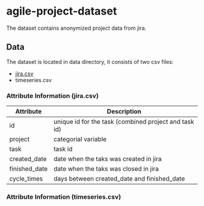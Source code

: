 # agile-project-dataset
The dataset contains anonymized project data from jira.


## Data

The dataset is located in data directory, it consists of two csv files:
- [jira.csv](data/jira.csv)
- timeseries.csv

### Attribute Information (jira.csv)

| Attribute  |  Description | 
|---|---|
|id|  unique id for the task (combined project and task id) |
| project  |  categorial variable |
| task  |  task id |
| created_date  |  date when the taks was created in jira |
| finished_date  |  date when the taks was closed in jira |
| cycle_times  |  days between created_date and finished_date |

### Attribute Information (timeseries.csv)
